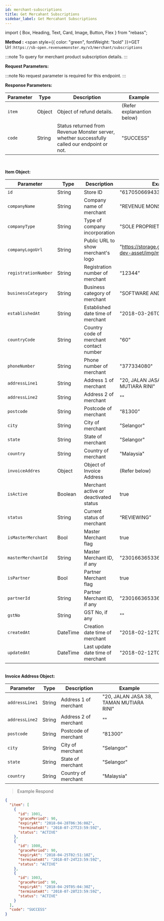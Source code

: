 ```yaml
---
id: merchant-subscriptions
title: Get Mercahant Subscriptions
sidebar_label: Get Mercahant Subscriptions
---
```


import { Box, Heading, Text, Card, Image, Button, Flex } from "rebass";

**Method :** <span style={{ color: "green", fontWeight: "bold" }}>GET</span><br/>
Url :`https://sb-open.revenuemonster.my/v3/merchant/subscriptions`

:::note
To query for merchant product subscription details.
:::

<strong>Request Parameters:</strong>

:::note
No request parameter is required for this endpoint.
:::

<strong>Response Parameters:</strong>

| Parameter | Type   | Description                                                                                   | Example                    |
| --------- | ------ | --------------------------------------------------------------------------------------------- | -------------------------- |
| `item`    | Object | Object of refund details.                                                                     | (Refer explanantion below) |
| `code`    | String | Status returned from Revenue Monster server, whether successfully called our endpoint or not. | "SUCCESS"                  |

<br/>

<strong>Item Object:</strong>

| Parameter            | Type     | Description                             | Example                                                        |
| -------------------- | -------- | --------------------------------------- | -------------------------------------------------------------- |
| `id`                 | String   | Store ID                                | "6170506694335521334"                                          |
| `companyName`        | String   | Company name of merchant                | "REVENUE MONSTER"                                              |
| `companyType`        | String   | Type of company incorporation           | "SOLE PROPRIETOR"                                              |
| `companyLogoUrl`     | String   | Public URL to show merchant's logo      | "https://storage.googleapis.com/rm-dev-asset/img/merchant.png" |
| `registrationNumber` | String   | Registration number of merchant         | “12344”                                                        |
| `businessCategory`   | String   | Business category of merchant           | "SOFTWARE AND IT"                                              |
| `establishedAt`      | String   | Established date time of merchant       | "2018-03-26T04:50:57Z"                                         |
| `countryCode`        | String   | Country code of merchant contact number | "60"                                                           |
| `phoneNumber`        | String   | Phone number of merchant                | "377334080"                                                    |
| `addressLine1`       | String   | Address 1 of merchant                   | "20, JALAN JASA 38, TAMAN MUTIARA RINI"                        |
| `addressLine2`       | String   | Address 2 of merchant                   | ""                                                             |
| `postcode`           | String   | Postcode of merchant                    | “81300”                                                        |
| `city`               | String   | City of merchant                        | "Selangor"                                                     |
| `state`              | String   | State of merchant                       | "Selangor"                                                     |
| `country`            | String   | Country of merchant                     | "Malaysia"                                                     |
| `invoiceAddres`      | Object   | Object of Invoice Address               | (Refer below)                                                  |
| `isActive`           | Boolean  | Merchant active or deactivated status   | true                                                           |
| `status`             | String   | Current status of merchant              | “REVIEWING”                                                    |
| `isMasterMerchant`   | Bool     | Master Merchant flag                    | true                                                           |
| `masterMerchantId`   | String   | Master Merchant ID, if any              | "2301663653361832803"                                          |
| `isPartner`          | Bool     | Partner Merchant flag                   | true                                                           |
| `partnerId`          | String   | Partner Merchant ID, if any             | "2301663653361832803"                                          |
| `gstNo`              | String   | GST No, if any                          | ""                                                             |
| `createdAt`          | DateTime | Creation date time of merchant          | "2018-02-12T08:53:13Z"                                         |
| `updatedAt`          | DateTime | Last update date time of merchant       | "2018-02-12T08:53:13Z"                                         |

<br/>
<strong>Invoice Address Object:</strong>

| Parameter      | Type   | Description           | Example                                 |
| -------------- | ------ | --------------------- | --------------------------------------- |
| `addressLine1` | String | Address 1 of merchant | "20, JALAN JASA 38, TAMAN MUTIARA RINI" |
| `addressLine2` | String | Address 2 of merchant | ""                                      |
| `postcode`     | String | Postcode of merchant  | “81300”                                 |
| `city`         | String | City of merchant      | "Selangor"                              |
| `state`        | String | State of merchant     | "Selangor"                              |
| `country`      | String | Country of merchant   | "Malaysia"                              |

> Example Respond

```json
{
  "item": [
    {
      "id": 1001,
      "gracePeriod": 90,
      "expiryAt": "2018-04-28T06:36:08Z",
      "terminateAt": "2018-07-27T23:59:59Z",
      "status": "ACTIVE"
    },
    {
      "id": 1000,
      "gracePeriod": 90,
      "expiryAt": "2018-04-25T02:51:10Z",
      "terminateAt": "2018-07-24T23:59:59Z",
      "status": "ACTIVE"
    },
    {
      "id": 1003,
      "gracePeriod": 90,
      "expiryAt": "2018-04-29T05:04:30Z",
      "terminateAt": "2018-07-28T23:59:59Z",
      "status": "ACTIVE"
    }
  ],
  "code": "SUCCESS"
}
```
